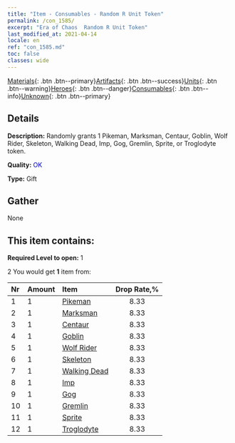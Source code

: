 ```yaml
---
title: "Item - Consumables - Random R Unit Token"
permalink: /con_1585/
excerpt: "Era of Chaos  Random R Unit Token"
last_modified_at: 2021-04-14
locale: en
ref: "con_1585.md"
toc: false
classes: wide
---
```

 [Materials](/Items/){: .btn .btn--primary}[Artifacts](/Items/Artifacts/){: .btn .btn--success}[Units](/Items/Units/){: .btn .btn--warning}[Heroes](/Items/Heroes/){: .btn .btn--danger}[Consumables](/Items/Consumables/){: .btn .btn--info}[Unknown](/Items/Unknown/){: .btn .btn--primary}

## Details
 **Description:** Randomly grants 1 Pikeman, Marksman, Centaur, Goblin, Wolf Rider, Skeleton, Walking Dead, Imp, Gog, Gremlin, Sprite, or Troglodyte token.

 **Quality:** <span style="color: #0000CD">OK</span>

 **Type:** Gift

## Gather

  None

## This item contains:

 **Required Level to open:** 1

 2 You would get **1** item  from:

  | Nr | Amount |     Item    | Drop Rate,% |
  |:---|:-------|:------------|:---------:|
  | 1 | 1 | [Pikeman](/Items/unt_190/) | 8.33 | 
  | 2 | 1 | [Marksman](/Items/unt_191/) | 8.33 | 
  | 3 | 1 | [Centaur](/Items/unt_199/) | 8.33 | 
  | 4 | 1 | [Goblin](/Items/unt_217/) | 8.33 | 
  | 5 | 1 | [Wolf Rider](/Items/unt_218/) | 8.33 | 
  | 6 | 1 | [Skeleton](/Items/unt_208/) | 8.33 | 
  | 7 | 1 | [Walking Dead](/Items/unt_209/) | 8.33 | 
  | 8 | 1 | [Imp](/Items/unt_226/) | 8.33 | 
  | 9 | 1 | [Gog](/Items/unt_227/) | 8.33 | 
  | 10 | 1 | [Gremlin](/Items/unt_235/) | 8.33 | 
  | 11 | 1 | [Sprite](/Items/unt_262/) | 8.33 | 
  | 12 | 1 | [Troglodyte](/Items/unt_244/) | 8.33 | 

